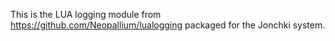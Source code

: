 This is the LUA logging module from https://github.com/Neopallium/lualogging packaged for the Jonchki system.
